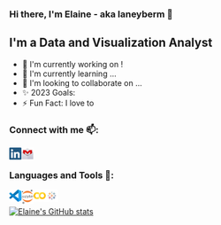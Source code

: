 ### Hi there, I'm Elaine - aka laneyberm 👋


## I'm a Data and Visualization Analyst
- 🔭 I'm currently working on !
- 🌱 I'm currently learning ...
- 💞️ I'm looking to collaborate on ...
- ✨ 2023 Goals: 
- ⚡ Fun Fact: I love to 


### Connect with me 📫:
<img align="left" alt="linkedin" width="22px" src="https://github.com/laneyberm/laneyberm/blob/main/static/images/linkedin.png" />
<img align="left" alt="linkedin" width="22px" src="https://github.com/laneyberm/laneyberm/blob/main/static/images/gmail-icon.png" />

<br />

### Languages and Tools 👀:
<img align="left" alt="linkedin" width="22px" src="https://github.com/laneyberm/laneyberm/blob/main/static/images/vsc-icon.png" />
<img align="left" alt="linkedin" width="22px" src="https://github.com/laneyberm/laneyberm/blob/main/static/images/jupyter-icon.png" />
<img align="left" alt="linkedin" width="22px" src="https://github.com/laneyberm/laneyberm/blob/main/static/images/colab-icon.png" />
<img align="left" alt="linkedin" width="22px" src="https://github.com/laneyberm/laneyberm/blob/main/static/images/tableau-icon.jpg" />

<br />

[![Elaine's GitHub stats](https://github-readme-stats.vercel.app/api?username=laneyberm&show_icons=true&theme=transparent)](https://github.com/laneyberm/github-readme-stats)
